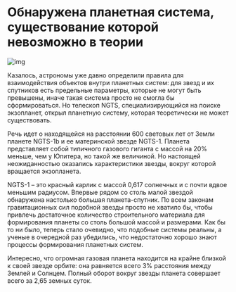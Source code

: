 # Обнаружена планетная система, существование которой невозможно в теории

![img](https://mydiscoveries.ru/wp-content/uploads/2017/11/nevozmozhnaya-planetnaya-sistema.jpg)

Казалось, астрономы уже давно определили правила для взаимодействия объектов внутри планетных систем: для звезд и их спутников есть предельные параметры, которые не могут быть превышены, иначе такая система просто не смогла бы сформироваться. Но телескоп NGTS, специализирующийся на поиске экзопланет, открыл планетную систему, которая теоретически не может существовать.

Речь идет о находящейся на расстоянии 600 световых лет от Земли планете NGTS-1b и ее материнской звезде NGTS-1. Планета представляет собой типичного газового гиганта с массой на 20% меньше, чем у Юпитера, но такой же величиной. Но настоящей неожиданностью оказались характеристики звезды, вокруг которой вращается экзопланета.

NGTS-1 – это красный карлик с массой 0,617 солнечных и с почти вдвое меньшим радиусом. Впервые рядом со столь малой звездой обнаружена настолько большая планета-спутник. По всем законам гравитационных сил подобной звезды просто не хватило бы, чтобы привлечь достаточное количество строительного материала для формирования планеты со столь большой массой и размерами. Как бы то ни было, теперь стало очевидно, что подобные системы реальны, а ученые в очередной раз убедились, что недостаточно хорошо знают процессы формирования планетных систем.


 
Интересно, что огромная газовая планета находится на крайне близкой к своей звезде орбите: она равняется всего 3% расстояния между Землей и Солнцем. Полный оборот вокруг звезды планета совершает всего за 2,65 земных суток.
